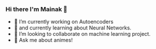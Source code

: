 
### Hi there I'm Mainak 👋

- 🔭 I’m currently working on Autoencoders
- 🌱 and currently learning about Neural Networks.
- 👯 I’m looking to collaborate on machine learning project.
- 💬 Ask me about animes!

<!--
**mainak-ghosh/mainak-ghosh** is a ✨ _special_ ✨ repository because its `README.md` (this file) appears on your GitHub profile.
- ⚡ Fun fact: 
